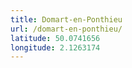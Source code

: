 ```yaml
---
title: Domart-en-Ponthieu
url: /domart-en-ponthieu/
latitude: 50.0741656
longitude: 2.1263174
---
```

